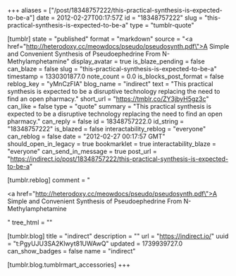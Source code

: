 +++
aliases = ["/post/18348757222/this-practical-synthesis-is-expected-to-be-a"]
date = 2012-02-27T00:17:57Z
id = "18348757222"
slug = "this-practical-synthesis-is-expected-to-be-a"
type = "tumblr-quote"

[tumblr]
state = "published"
format = "markdown"
source = "<a href=\"http://heterodoxy.cc/meowdocs/pseudo/pseudosynth.pdf\">A Simple and Convenient Synthesis of Pseudoephedrine From N-Methylamphetamine</a>"
display_avatar = true
is_blaze_pending = false
can_blaze = false
slug = "this-practical-synthesis-is-expected-to-be-a"
timestamp = 1330301877.0
note_count = 0.0
is_blocks_post_format = false
reblog_key = "yMnCzFIA"
blog_name = "indirect"
text = "This practical synthesis is expected to be a disruptive technology replacing the need to find an open pharmacy."
short_url = "https://tmblr.co/ZY3jbyH5gz3c"
can_like = false
type = "quote"
summary = "This practical synthesis is expected to be a disruptive technology replacing the need to find an open pharmacy."
can_reply = false
id = 18348757222.0
id_string = "18348757222"
is_blazed = false
interactability_reblog = "everyone"
can_reblog = false
date = "2012-02-27 00:17:57 GMT"
should_open_in_legacy = true
bookmarklet = true
interactability_blaze = "everyone"
can_send_in_message = true
post_url = "https://indirect.io/post/18348757222/this-practical-synthesis-is-expected-to-be-a"

[tumblr.reblog]
comment = "<p><a href=\"http://heterodoxy.cc/meowdocs/pseudo/pseudosynth.pdf\">A Simple and Convenient Synthesis of Pseudoephedrine From N-Methylamphetamine</a></p>"
tree_html = ""

[tumblr.blog]
title = "indirect"
description = ""
url = "https://indirect.io/"
uuid = "t:PgyUJU3SA2Klwyt81UWAwQ"
updated = 1739939727.0
can_show_badges = false
name = "indirect"

[tumblr.blog.tumblrmart_accessories]
+++
